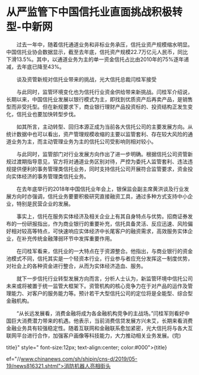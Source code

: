 # 从严监管下中国信托业直面挑战积极转型-中新网

　　过去一年中，随着信托通道业务和非标业务承压，信托业资产规模缩水明显。中国信托业协会数据显示，截至去年底，信托资产规模22.7万亿元人民币，同比下滑13.5%。其中，以通道业务为主的单一资金信托占比由2010年的75%逐年递减，去年底已降至43%。

　　谈及资管新规对信托业带来的挑战，光大信托总裁闫桂军接受

　　与此同时，监管环境变化也为信托行业资金供给带来新挑战。闫桂军介绍说，长期以来，中国信托业发展以银行模式为主，即找到优质资产后再卖产品，是销售型而非受托型。但在新规要求下，商业银行理财产品投资标的、投资结构正发生变化，信托业也要加快转型步伐。

　　如其所言，主动转型、回归本源正成为当前各大信托公司的主要发展方向。从统计数据中也可以看出，资产管理规模收缩的主要以监管套利、存在较大风险的通道业务为主，而主动管理业务为主的信托公司受影响则相对较小。

　　与此同时，监管部门对行业发展方向作出了进一步明确。根据信托公司资管新规过渡期指导意见，官方将对通道业务区别对待，严控为委托人监管套利、违法违规提供便利的事务管理类信托业务，同时支持信托公司开展符合监管要求，资金投向实体经济的事务管理类信托业务。

　　在去年底举行的2018年中国信托业年会上，银保监会副主席黄洪谈及行业发展方向时亦强调，信托业务要要积极研究直接融资工具，通过多种方式支持中小企业，特别是民营企业的发展。

　　事实上，信托在服务实体经济及相关企业上有其自身特点与优势。招商证券发布的一份研报指出，作为商业银行的重要补充，信托具备灵活、反应迅速、风险偏好相对较高等特点，可快速响应实体经济中长尾客户的融资需求，高效服务实体企业，在补充传统金融薄弱环节中发挥重要作用。

　　在闫桂军看来，信托业的一大特点在于资源整合。他指出，与商业银行的资金池模式不同，信托其实是一个轻资本行业，行业参与者应充分发挥这一制度优势，对社会上的各种资金进行整合，从而为实体经济造血、服务。

　　就下一步信托行业转型发展方向而言，分析人士认为，新监管环境中信托公司未来或将被置于统一监管大框架下。资管机构的核心竞争力在于对产品的运作及管理能力、对客户的服务能力等。预计若干大型信托公司的定位将是全能型、综合型金融机构。

　　“从长远发展看，消费金融将成为各金融机构竞争的主战场。”闫桂军则看好中国巨大消费潜力带来的机遇。他表示，当前消费信贷发展方兴未艾，长期来看消费金融业务具有较强稳定性。随着互联网和金融联系愈加紧密，光大信托将与各大互联网平台进行合作，加强客户画像等科技能力，大力推动相关业务发展。(完)

title}" style=" font-size:12px; text-align:center; color:#000">{title}

ef="//www.chinanews.com/sh/shipin/cns-d/2019/05-19/news816321.shtml">消防机器人亮相街头
